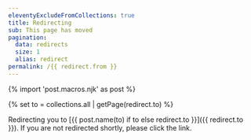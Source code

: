 ```yaml
---
eleventyExcludeFromCollections: true
title: Redirecting
sub: This page has moved
pagination:
  data: redirects
  size: 1
  alias: redirect
permalink: /{{ redirect.from }}
---
```


{% import 'post.macros.njk' as post %}

{% set to = collections.all | getPage(redirect.to) %}

Redirecting you to [{{ post.name(to) if to else redirect.to }}]({{ redirect.to }}).
If you are not redirected shortly, please click the link.
